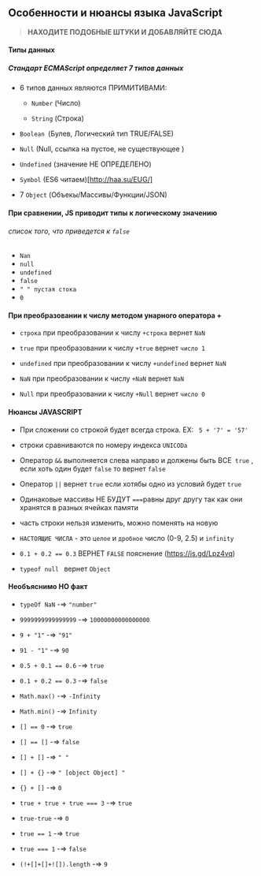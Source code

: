 ## Особенности и нюансы языка JavaScript

> **НАХОДИТЕ ПОДОБНЫЕ ШТУКИ И ДОБАВЛЯЙТЕ СЮДА**

#### Типы данных 

#####  Стандарт ECMAScript определяет 7 типов данных

- 6 типов данных являются ПРИМИТИВАМИ:
  - `Number` (Число)
  
  - `String` (Строка)
  
 - `Boolean `(Булев, Логический тип TRUE/FALSE)
 
 - `Null` (Null, ссылка на пустое, не существующее )
 
 - `Undefined` (значение НЕ ОПРЕДЕЛЕНО)
 
 - `Symbol` (ES6 читаем)[http://haa.su/EUG/]

- 7  `Object` (Объекы/Массивы/Функции/JSON) 

#### При сравнении, JS приводит типы к логическому значению

###### список того, что приведется к `false`
 - `Nan`
 - `null`
 - `undefined`
 - `false`
 - `" " пустая стока`
 - `0 `

#### При преобразовании к числу методом унарного оператора +

- `строка` при преобразовании к числу `+строка` вернет `NaN`

- ` true ` при преобразовании к числу `+true` вернет `число 1`

-  ` undefined ` при преобразовании к числу `+undefined` вернет `NaN`

-  ` NaN ` при преобразовании к числу `+NaN` вернет `NaN`

-  ` Null ` при преобразовании к числу `+Null` вернет  `число 0`

#### Нюансы JAVASCRIPT

- При сложении со строкой будет всегда строка. EX: ` 5 + '7' = '57'`
 
- строки сравниваются по номеру индекса `UNICODа`

- Оператор `&&` выполняется слева направо и должены быть ВСЕ` true` , если хоть один будет `false` то вернет `false`

- Оператор `||` вернет `true` если хотябы одно из условий будет `true`

- Одинаковые массивы НЕ БУДУТ `===`равны друг другу так как они хранятся в разных ячейках памяти

- часть строки нельзя изменить, можно поменять на новую

- `НАСТОЯЩИЕ ЧИСЛА` - это `целое` и `дробное` число (0-9, 2.5) и `infinity`

- `0.1 + 0.2 == 0.3`  ВЕРНЕТ `FALSE`  пояснение (https://is.gd/Lpz4vq) 

- `typeof null ` вернет `Object`



#### Необъяснимо НО факт 

- `typeOf NaN` -=> `"number"`

- `9999999999999999` -=> `10000000000000000`

- `9 + "1"` -=> `"91"`

- `91 - "1"` -=> `90`

- `0.5 + 0.1 == 0.6` -=> `true`

- `0.1 + 0.2 == 0.3` -=> `false`

- `Math.max()` -=> `-Infinity`

- `Math.min()` -=> `Infinity`

- `[] == 0` -=> `true`

- `[] == []` -=> `false`

- `[] + []` -=> `" "`

- `[] + {}` -=> `" [object Object] "`

- `{} + []` -=> `0`

- `true + true + true === 3` -=> `true`

- `true-true` -=> `0`

- `true == 1` -=> `true`

- `true === 1` -=> `false`

- `(!+[]+[]+![]).length` -=> `9`






